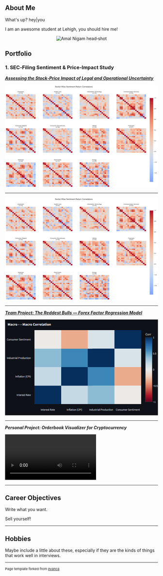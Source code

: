 ## About Me

What's up? hey\|you

I am an awesome student at Lehigh, you should hire me!

<!-- Upload your own photo and change the path -->

<p style="text-align:center;">
  <!-- Replace with your head‑shot when ready -->
  <img class="img-circle" src="images/profile_placeholder.png" width="45%" alt="Amal Nigam head‑shot"/>
</p>

## Portfolio

<!-- You can link to other websites, PDFs in this repo, and other pages in this repo -->

### 1. SEC‑Filing Sentiment & Price‑Impact Study
***[Assessing the Stock‑Price Impact of Legal and Operational Uncertainty](report.ipynb)***

![Heatmap thumbnail](images/output_7_0.png)


---

![Price Paths of High Legal Uncertainty Companies](images/output_7_0.png)

---

***[Team Project: The Reddest Bulls — Forex Factor Regression Model](https://thereddestbulls.streamlit.app/)***

![Team project thumbnail](images/thereddestbulls.png)

---

_**Personal Project: Orderbook Visualizer for Cryptocurrency**_

![XRP-USD](images/output.mp4)

---

## Career Objectives

Write what you want. 

Sell yourself!

---

## Hobbies

Maybe include a little about these, especially if they are the kinds of things that work well in interviews.

---
<p style="font-size:11px">Page template forked from <a href="https://github.com/evanca/quick-portfolio">evanca</a></p>
<!-- Remove above link if you don't want to attibute -->
